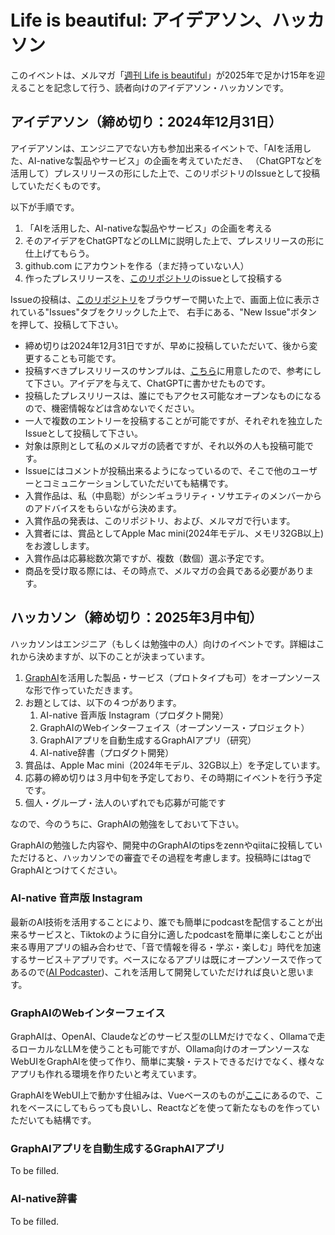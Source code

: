 # Life is beautiful: アイデアソン、ハッカソン

このイベントは、メルマガ「[週刊 Life is beautiful](https://www.mag2.com/m/0001323030)」が2025年で足かけ15年を迎えることを記念して行う、読者向けのアイデアソン・ハッカソンです。

## アイデアソン（締め切り：2024年12月31日）

アイデアソンは、エンジニアでない方も参加出来るイベントで、「AIを活用した、AI-nativeな製品やサービス」の企画を考えていただき、
（ChatGPTなどを活用して）プレスリリースの形にした上で、このリポジトリのIssueとして投稿していただくものです。

以下が手順です。

1. 「AIを活用した、AI-nativeな製品やサービス」の企画を考える
2. そのアイデアをChatGPTなどのLLMに説明した上で、プレスリリースの形に仕上げてもらう。
3. github.com にアカウントを作る（まだ持っていない人）
4. 作ったプレスリリースを、[このリポジトリ](https://github.com/snakajima/life-is-beautiful)のissueとして投稿する

Issueの投稿は、[このリポジトリ](https://github.com/snakajima/life-is-beautiful)をブラウザーで開いた上で、画面上位に表示されている"Issues"タブをクリックした上で、
右手にある、"New Issue"ボタンを押して、投稿して下さい。

- 締め切りは2024年12月31日ですが、早めに投稿していただいて、後から変更することも可能です。
- 投稿すべきプレスリリースのサンプルは、[こちら](https://github.com/snakajima/life-is-beautiful/issues/1)に用意したので、参考にして下さい。アイデアを与えて、ChatGPTに書かせたものです。
- 投稿したプレスリリースは、誰にでもアクセス可能なオープンなものになるので、機密情報などは含めないでください。
- 一人で複数のエントリーを投稿することが可能ですが、それぞれを独立したIssueとして投稿して下さい。
- 対象は原則として私のメルマガの読者ですが、それ以外の人も投稿可能です。
- Issueにはコメントが投稿出来るようになっているので、そこで他のユーザーとコミュニケーションしていただいても結構です。
- 入賞作品は、私（中島聡）がシンギュラリティ・ソサエティのメンバーからのアドバイスをもらいながら決めます。
- 入賞作品の発表は、このリポジトリ、および、メルマガで行います。
- 入賞者には、賞品としてApple Mac mini(2024年モデル、メモリ32GB以上)をお渡しします。
- 入賞作品は応募総数次第ですが、複数（数個）選ぶ予定です。
- 商品を受け取る際には、その時点で、メルマガの会員である必要があります。

## ハッカソン（締め切り：2025年3月中旬）

ハッカソンはエンジニア（もしくは勉強中の人）向けのイベントです。詳細はこれから決めますが、以下のことが決まっています。

1. [GraphAI](https://github.com/receptron/graphai)を活用した製品・サービス（プロトタイプも可）をオープンソースな形で作っていただきます。
2. お題としては、以下の４つがあります。
   1. AI-native 音声版 Instagram（プロダクト開発）
   2. GraphAIのWebインターフェイス（オープンソース・プロジェクト）
   3. GraphAIアプリを自動生成するGraphAIアプリ（研究）
   4. AI-native辞書（プロダクト開発）
3. 賞品は、Apple Mac mini（2024年モデル、32GB以上）を予定しています。
4. 応募の締め切りは３月中旬を予定しており、その時期にイベントを行う予定です。
5. 個人・グループ・法人のいずれでも応募が可能です

なので、今のうちに、GraphAIの勉強をしておいて下さい。

GraphAIの勉強した内容や、開発中のGraphAIのtipsをzennやqiitaに投稿していただけると、ハッカソンでの審査でその過程を考慮します。投稿時にはtagでGraphAIとつけてください。

### AI-native 音声版 Instagram

最新のAI技術を活用することにより、誰でも簡単にpodcastを配信することが出来るサービスと、Tiktokのように自分に適したpodcastを簡単に楽しむことが出来る専用アプリの組み合わせで、「音で情報を得る・学ぶ・楽しむ」時代を加速するサービス＋アプリです。ベースになるアプリは既にオープンソースで作ってあるので([AI Podcaster](https://github.com/snakajima/ai-podcaster))、これを活用して開発していただければ良いと思います。

### GraphAIのWebインターフェイス

GraphAIは、OpenAI、Claudeなどのサービス型のLLMだけでなく、Ollamaで走るローカルなLLMを使うことも可能ですが、Ollama向けのオープンソースなWebUIをGraphAIを使って作り、簡単に実験・テストできるだけでなく、様々なアプリも作れる環境を作りたいと考えています。

GraphAIをWebUI上で動かす仕組みは、Vueベースのものが[ここ](https://github.com/receptron/graphai-demo-web)にあるので、これをベースにしてもらっても良いし、Reactなどを使って新たなものを作っていただいても結構です。

### GraphAIアプリを自動生成するGraphAIアプリ

To be filled.

### AI-native辞書

To be filled.



